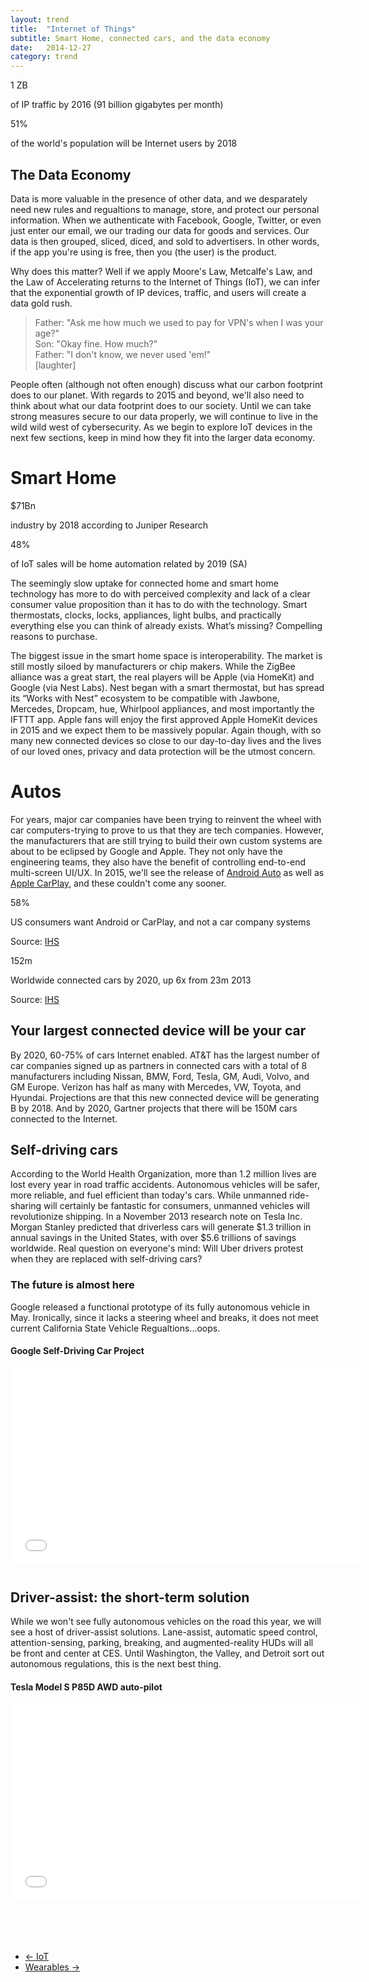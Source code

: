```yaml
---
layout: trend
title:  "Internet of Things"
subtitle: Smart Home, connected cars, and the data economy
date:   2014-12-27
category: trend
---
```



<div class="grid">
    <div class="col-1-2-xs">
        <div class="stat">
            <p class="stat-num">1 ZB</p>
            <p class="stat-text">of IP traffic by 2016 (91 billion gigabytes per month)</p>
            <!-- <div class="source pull-right">Source: <a href="http://www.autonews.com/article/20140110/OEM06/301109910/the-race-to-market-the-connected-car">Cisco VNI</a></div> -->
        </div>
    </div>
    <div class="col-1-2-xs">
        <div class="stat">
            <p class="stat-num">51%</p>
            <p class="stat-text">of the world's population will be Internet users by 2018 </p>
            <!-- <div class="source pull-right">Source: <a href="http://www.autonews.com/article/20140110/OEM06/301109910/the-race-to-market-the-connected-car">Cisco VNI</a></div> -->
        </div>
    </div>
</div>
<h2>The Data Economy</h2>
<p>Data is more valuable in the presence of other data, and we desparately need new rules and regualtions to manage, store, and protect our personal information. When we authenticate with Facebook, Google, Twitter, or even just enter our email, we our trading our data for goods and services. Our data is then grouped, sliced, diced, and sold to advertisers. In other words, if the app you're using is free, then you (the user) is the product.</p>

<p>Why does this matter? Well if we apply Moore's Law, Metcalfe's Law, and the Law of Accelerating returns to the Internet of Things (IoT), we can infer that the exponential growth of IP devices, traffic, and users will create a data gold rush.</p>

<blockquote>
    Father: "Ask me how much we used to pay for VPN's when I was your age?"
    <br> Son: "Okay fine. How much?"
    <br> Father: "I don't know, we never used 'em!"
    <br> [laughter]
</blockquote>

<p>People often (although not often enough) discuss what our carbon footprint does to our planet. With regards to 2015 and beyond, we'll also need to think about what our data footprint does to our society. Until we can take strong measures secure to our data properly, we will continue to live in the wild wild west of cybersecurity. As we begin to explore IoT devices in the next few sections, keep in mind how they fit into the larger data economy.</p>

</div>
<div class="jumbo-inner jumbo--smart">
    <div class="container container-wide">
        <div class="jumbo-text vcenter">
            <h1 class="hero">Smart Home</h1>
        </div>
    </div>
</div>
<div class="container container-wide">
    <div class="grid">
        <div class="col-1-2-xs">
            <div class="stat">
                <p class="stat-num">$71Bn</p>
                <p class="stat-text">industry by 2018 according to Juniper Research</p>
                <!-- <div class="source pull-right">Source: <a href="http://www.autonews.com/article/20140110/OEM06/301109910/the-race-to-market-the-connected-car">Cisco VNI</a></div> -->
            </div>
        </div>
        <div class="col-1-2-xs">
            <div class="stat">
                <p class="stat-num">48%</p>
                <p class="stat-text">of IoT sales will be home automation related by 2019 (SA)</p>
                <!-- <div class="source pull-right">Source: <a href="http://www.autonews.com/article/20140110/OEM06/301109910/the-race-to-market-the-connected-car">Cisco VNI</a></div> -->
            </div>
        </div>
    </div>
    <p>The seemingly slow uptake for connected home and smart home technology has more to do with perceived complexity and lack of a clear consumer value proposition than it has to do with the technology. Smart thermostats, clocks, locks, appliances, light bulbs, and practically everything else you can think of already exists. What’s missing? Compelling reasons to purchase.</p>
    <p>The biggest issue in the smart home space is interoperability. The market is still mostly siloed by manufacturers or chip makers. While the ZigBee alliance was a great start, the real players will be Apple (via HomeKit) and Google (via Nest Labs). Nest began with a smart thermostat, but has spread its “Works with Nest” ecosystem to be compatible with Jawbone, Mercedes, Dropcam, hue, Whirlpool appliances, and most importantly the IFTTT app. Apple fans will enjoy the first approved Apple HomeKit devices in 2015 and we expect them to be massively popular. Again though, with so many new connected devices so close to our day-to-day lives and the lives of our loved ones, privacy and data protection will be the utmost concern.</p>
</div>
<div class="jumbo-inner jumbo--autos">
    <div class="container container-wide">
        <div class="jumbo-text vcenter">
            <h1 class="hero">Autos</h1>
        </div>
    </div>
</div>
<div class="container container-wide">
    <p>For years, major car companies have been trying to reinvent the wheel with car computers-trying to prove to us that they are tech companies. However, the manufacturers that are still trying to build their own custom systems are about to be eclipsed by Google and Apple. They not only have the engineering teams, they also have the benefit of controlling end-to-end multi-screen UI/UX. In 2015, we'll see the release of <a href="www.android.com/auto/">Android Auto</a> as well as <a href="https://www.apple.com/ios/carplay/">Apple CarPlay</a>, and these couldn't come any sooner.</p>
    <div class="grid">
        <div class="col-1-2-xs">
            <div class="stat">
                <p class="stat-num">58%</p>
                <p class="stat-text">US consumers want Android or CarPlay, and not a car company systems</p>
                <div class="source pull-right">Source: <a href="http://www.autonews.com/article/20140110/OEM06/301109910/the-race-to-market-the-connected-car">IHS</a>
                </div>
            </div>
        </div>
        <div class="col-1-2-xs">
            <div class="stat">
                <p class="stat-num">152m</p>
                <p class="stat-text">Worldwide connected cars by 2020, up 6x from 23m 2013</p>
                <div class="source pull-right">Source: <a href="http://www.autonews.com/article/20140110/OEM06/301109910/the-race-to-market-the-connected-car">IHS</a>
                </div>
            </div>
        </div>
    </div>
    <h2>Your largest connected device will be your car</h2>
    <p>By 2020, 60-75% of cars Internet enabled. AT&T has the largest number of car companies signed up as partners in connected cars with a total of 8 manufacturers including Nissan, BMW, Ford, Tesla, GM, Audi, Volvo, and GM Europe. Verizon has half as many with Mercedes, VW, Toyota, and Hyundai. Projections are that this new connected device will be generating B by 2018. And by 2020, Gartner projects that there will be 150M cars connected to the Internet.</p>
    <h2>Self-driving cars</h2>
    <p>According to the World Health Organization, more than 1.2 million lives are lost every year in road traffic accidents. Autonomous vehicles will be safer, more reliable, and fuel efficient than today's cars. While unmanned ride-sharing will certainly be fantastic for consumers, unmanned vehicles will revolutionize shipping. In a November 2013 research note on Tesla Inc. Morgan Stanley predicted that driverless cars will generate $1.3 trillion in annual savings in the United States, with over $5.6 trillions of savings worldwide. Real question on everyone's mind: Will Uber drivers protest when they are replaced with self-driving cars? </p>
    <h3>The future is almost here</h3>
    <p>Google released a functional prototype of its fully autonomous vehicle in May. Ironically, since it lacks a steering wheel and breaks, it does not meet current California State Vehicle Regualtions...oops.
    </p>
    <h4>Google Self-Driving Car Project</h4>
    <div class="embed-responsive embed-responsive-16by9" style="margin:0 0 40px 0;">
        <iframe class="embed-resposive-item" width="560" height="315" src="//www.youtube.com/embed/CqSDWoAhvLU" frameborder="0" allowfullscreen></iframe>
    </div>
    <h2>Driver-assist: the short-term solution</h2>
    <p>While we won't see fully autonomous vehicles on the road this year, we will see a host of driver-assist solutions. Lane-assist, automatic speed control, attention-sensing, parking, breaking, and augmented-reality HUDs will all be front and center at CES. Until Washington, the Valley, and Detroit sort out autonomous regulations, this is the next best thing.</p>
    <h4>Tesla Model S P85D AWD auto-pilot</h4>
    <div class="embed-responsive embed-responsive-16by9" style="margin:0 0 80px 0;">
        <iframe class="embed-resposive-item" width="560" height="315" src="//www.youtube.com/embed/7quu551ehc0" frameborder="0" allowfullscreen></iframe>
    </div>
    <nav>
        <ul class="pager">
    <li class="previous"><a href="/trend/2014/12/27/media/"><span aria-hidden="true">&larr;</span> IoT</a></li>
    <li class="next"><a href="/trend/2014/12/18/wearables/">Wearables <span aria-hidden="true">&rarr;</span></a></li>
  </ul>
</nav> 
